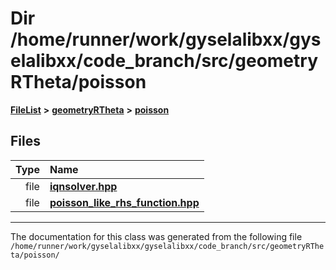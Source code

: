 

# Dir /home/runner/work/gyselalibxx/gyselalibxx/code\_branch/src/geometryRTheta/poisson



[**FileList**](files.md) **>** [**geometryRTheta**](dir_e9f169004bcfe9f3cb1f8a27ce024e59.md) **>** [**poisson**](dir_131fdd0509f46f459997bddabd4481b1.md)












## Files

| Type | Name |
| ---: | :--- |
| file | [**iqnsolver.hpp**](geometryRTheta_2poisson_2iqnsolver_8hpp.md) <br> |
| file | [**poisson\_like\_rhs\_function.hpp**](poisson__like__rhs__function_8hpp.md) <br> |



























































------------------------------
The documentation for this class was generated from the following file `/home/runner/work/gyselalibxx/gyselalibxx/code_branch/src/geometryRTheta/poisson/`

